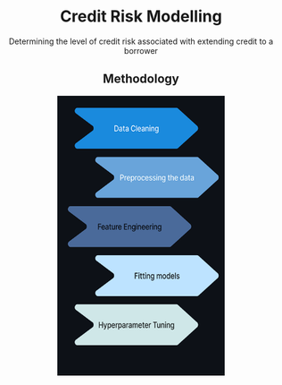 <div align="center" >
  <h1>Credit Risk Modelling</h1> 
  <p>Determining the level of credit risk associated with extending credit to a borrower</p>
</div>

<div align="center" >
  <h2>Methodology</h2>
  <img src="Resources/methodology.png" alt="sa"style="width:300px;height:500px;">
</div>
